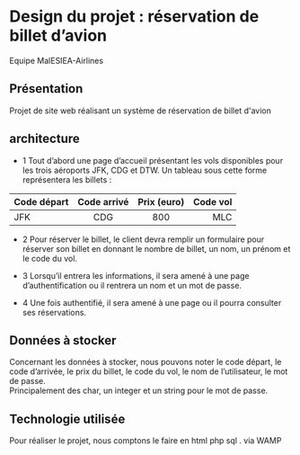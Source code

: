# Design du projet : réservation de billet d’avion

 Equipe MalESIEA-Airlines

## Présentation
Projet de site web réalisant un système de réservation de billet d'avion

## architecture
* 1	Tout d’abord une page d’accueil présentant les vols disponibles pour les trois aéroports JFK, CDG et DTW. Un tableau sous cette forme représentera les billets :

| Code départ	| Code arrivé	| Prix (euro) | Code vol |
|-------------|:-----------:|:-----------:|---------:|
|     JFK     |     CDG     |     800     |   MLC    |

* 2 Pour réserver le billet, le client devra remplir un formulaire pour réserver son billet en donnant le nombre de billet, un nom, un prénom et le code du vol. 

* 3	Lorsqu’il entrera les informations, il sera amené à une page d’authentification ou il rentrera un nom et un mot de passe.

* 4	Une fois authentifié, il sera amené à une page ou il pourra consulter ses réservations.

## Données à stocker
Concernant les données à stocker, nous pouvons noter le code départ, le code d’arrivée, le prix du billet, le code du vol, le nom de l’utilisateur, le mot de passe.  
Principalement des char, un integer et un string pour le mot de passe. 

## Technologie utilisée

Pour réaliser le projet, nous comptons le faire en html php sql . via WAMP






